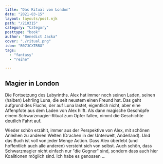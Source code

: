 ```yaml
---
title: "Das Ritual von London"
date: "2021-03-15"
layout: layouts/post.njk
path: "/210315"
category: "Category"
posttype: "book"
author: "Benedict Jacka"
cover: "./ritual.png"
isbn: "B07JCXTRBG"
tags:
  - "fantasy"
  - "reihe"

---
```

## Magier in London

Die Fortsetzung des Labyrinths. Alex hat immer noch seinen Laden, seinen (halben) Lehrling Luna, die seit neustem einen Freund hat. Das geht aufgrund des Fluchs, der auf Luna lastet, eigentlich nicht, aber eine Affenpfote aus dem Laden von Alex hilft. Als dann magische Geschöpfe einem Schwarzmagier-Ritual zum Opfer fallen, nimmt die Geschichte deutlich Fahrt auf.

Wieder schön erzählt, immer aus der Perspektive von Alex, mit schönen Anleihen zu anderen Welten (Drachen in der Unterwelt, Anderland). Und das Buch ist voll von jeder Menge Action. Dass Alex überlebt (und hoffentlich auch alle anderen) versteht sich von selbst. Auch schön, dass Schwarzmagier nicht einfach nur "die Gegner" sind, sondern dass auch hier Koalitionen möglich sind. Ich habe es genossen ...
